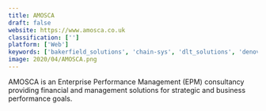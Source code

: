 ```yaml
---
title: AMOSCA
draft: false 
website: https://www.amosca.co.uk
classification: ['']
platform: ['Web']
keywords: ['bakerfield_solutions', 'chain-sys', 'dlt_solutions', 'denovo', 'edgewater_ranzal', 'evosys', 'gnc_consulting', 'ns_solutions', 'robo_holdings']
image: 2020/04/AMOSCA.png
---
```

AMOSCA is an Enterprise Performance Management (EPM) consultancy providing financial and management solutions for strategic and business performance goals.